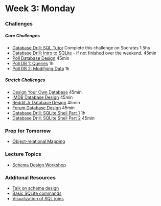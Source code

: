 # Week 3:  Monday

### Challenges
##### Core Challenges
- [Database Drill: SQL Tutor](https://socrates.devbootcamp.com/sql_tests)  Complete this challenge on Socrates 1.5hs
- [Database Drill: Intro to SQLite](../../../../database-drill-intro-to-sqlite-challenge) - if not finished over the weekend. 45min
- [Poll Database Design](../../../../poll-database-design-challenge) 45min
- [Poll DB 1: Queries](../../../../poll-db-1-queries-challenge) 1h
- [Poll DB 2: Modifying Data](../../../../poll-db-2-modifying-data-challenge) 1h

##### Stretch Challenges
- [Design Your Own Database](../../../../design-your-own-database-challenge) 45min
- [IMDB Database Design](../../../../imdb-database-design-challenge) 45min
- [Reddit Jr Database Design](../../../../reddit-jr-database-design-challenge) 45min
- [Forum Database Design](../../../../forum-database-design-challenge) 45min
- [Database Drill: SQLite Shell Part 1](../../../../database-drill-sqlite-shell-part-1-challenge) 1h
- [Database Drill: SQLite Shell Part 2](../../../../database-drill-sqlite-shell-part-2-challenge) 45min


### Prep for Tomorrow
- [Object-relational Mapping](../readings/object-relational-mapping/README.md)


### Lecture Topics
- [Schema Design Workshop](../resources/lectures.md#schema-design-workshop)

### Additonal Resources
- [Talk on schema design](http://shereef.wistia.com/medias/fd684c61cb)
- [Basic SQLite commands](http://zetcode.com/db/sqlite/tool/)
- [Visualization of SQL joins](http://www.codinghorror.com/blog/2007/10/a-visual-explanation-of-sql-joins.html)
